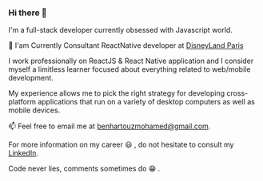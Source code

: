 ### Hi there 👋

I'm a full-stack developer currently obsessed with Javascript world.

🔭   I'am Currently Consultant ReactNative developer at [DisneyLand Paris](https://www.disneylandparis.com/en-gb/mobile-app/)

I work professionally on ReactJS & React Native application and I consider myself a limitless learner focused about everything related to web/mobile development.

My experience allows me to pick the right strategy for developing cross-platform applications that run on a variety of desktop computers as well as mobile devices.

📫   Feel free to email me at [benhartouzmohamed@gmail.com](mailto:benhartouzmohamed@gmail.com).

For more information on my career :smiley: , do not hesitate to consult my [LinkedIn](https://www.linkedin.com/in/mohamed-ben-hartouz-01593498/).

Code never lies, comments sometimes do :grin: .
